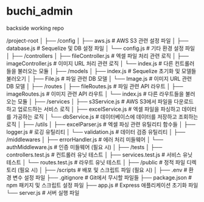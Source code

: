 # buchi_admin

backside working repo

/project-root
│
├── /config
│ ├── aws.js # AWS S3 관련 설정 파일
│ ├── database.js # Sequelize 및 DB 설정 파일
│ └── config.js # 기타 환경 설정 파일
│
├── /controllers
│ ├── fileController.js # 엑셀 파일 처리 관련 로직
│ ├── imageController.js # 이미지 URL 처리 관련 로직
│ └── index.js # 다른 컨트롤러들을 불러오는 모듈
│
├── /models
│ ├── index.js # Sequelize 초기화 및 모델들 불러오기
│ ├── File.js # 파일 관련 DB 모델
│ └── Image.js # 이미지 URL 관련 DB 모델
│
├── /routes
│ ├── fileRoutes.js # 파일 관련 API 라우트
│ ├── imageRoutes.js # 이미지 관련 API 라우트
│ └── index.js # 다른 라우트들을 불러오는 모듈
│
├── /services
│ ├── s3Service.js # AWS S3에서 파일을 다운로드하고 업로드하는 서비스 로직
│ ├── excelService.js # 엑셀 파일을 파싱하고 데이터를 가공하는 로직
│ └── dbService.js # 데이터베이스에 데이터를 저장하고 조회하는 로직
│
├── /utils
│ ├── excelParser.js # 엑셀 파싱 관련 유틸리티 함수들
│ ├── logger.js # 로깅 유틸리티
│ └── validation.js # 데이터 검증 유틸리티
│
├── /middlewares
│ ├── errorHandler.js # 에러 처리 미들웨어
│ └── authMiddleware.js # 인증 미들웨어 (필요 시)
│
├── /tests
│ ├── controllers.test.js # 컨트롤러 유닛 테스트
│ ├── services.test.js # 서비스 유닛 테스트
│ └── routes.test.js # 라우트 유닛 테스트
│
├── /public # 정적 파일 디렉토리 (필요 시)
│
├── /scripts # 배포 및 스크립트 파일 (필요 시)
│
├── .env # 환경 변수 설정 파일
├── .gitignore # Git에서 무시할 파일들
├── package.json # npm 패키지 및 스크립트 설정 파일
├── app.js # Express 애플리케이션 초기화 파일
└── server.js # 서버 실행 파일
